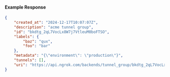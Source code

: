 <!-- Code generated for API Clients. DO NOT EDIT. -->

#### Example Response

```json
{
	"created_at": "2024-12-17T10:07:07Z",
	"description": "acme tunnel group",
	"id": "bkdtg_2qL7VocLx8W7j7VtleuM0boFTSO",
	"labels": {
		"baz": "qux",
		"foo": "bar"
	},
	"metadata": "{\"environment\": \"production\"}",
	"tunnels": [],
	"uri": "https://api.ngrok.com/backends/tunnel_group/bkdtg_2qL7VocLx8W7j7VtleuM0boFTSO"
}
```
